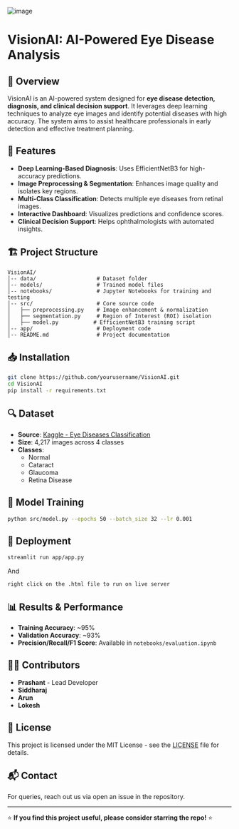 ![image](https://github.com/user-attachments/assets/a8b021ae-1295-4f7c-b095-ebada1b6b6f7)

# VisionAI: AI-Powered Eye Disease Analysis


## 🌟 Overview
VisionAI is an AI-powered system designed for **eye disease detection, diagnosis, and clinical decision support**. It leverages deep learning techniques to analyze eye images and identify potential diseases with high accuracy. The system aims to assist healthcare professionals in early detection and effective treatment planning.

## 📌 Features
- **Deep Learning-Based Diagnosis**: Uses EfficientNetB3 for high-accuracy predictions.
- **Image Preprocessing & Segmentation**: Enhances image quality and isolates key regions.
- **Multi-Class Classification**: Detects multiple eye diseases from retinal images.
- **Interactive Dashboard**: Visualizes predictions and confidence scores.
- **Clinical Decision Support**: Helps ophthalmologists with automated insights.

## 🏗️ Project Structure
```
VisionAI/
│-- data/                   # Dataset folder
│-- models/                 # Trained model files
│-- notebooks/              # Jupyter Notebooks for training and testing
│-- src/                    # Core source code
│   ├── preprocessing.py    # Image enhancement & normalization
│   ├── segmentation.py     # Region of Interest (ROI) isolation
│   ├── model.py           # EfficientNetB3 training script
│-- app/                    # Deployment code
│-- README.md               # Project documentation
```

## 📥 Installation
```bash
git clone https://github.com/yourusername/VisionAI.git
cd VisionAI
pip install -r requirements.txt
```

## 🔍 Dataset
- **Source**: [Kaggle - Eye Diseases Classification](https://www.kaggle.com/datasets/gunavenkatdoddi/eye-diseases-classification)
- **Size**: 4,217 images across 4 classes
- **Classes**: 
  - Normal
  - Cataract
  - Glaucoma
  - Retina Disease

## 🧠 Model Training
```bash
python src/model.py --epochs 50 --batch_size 32 --lr 0.001
```

## 🚀 Deployment
```bash
streamlit run app/app.py
```
And
```
right click on the .html file to run on live server

```

## 📊 Results & Performance
- **Training Accuracy**: ~95%
- **Validation Accuracy**: ~93%
- **Precision/Recall/F1 Score**: Available in `notebooks/evaluation.ipynb`

## 👨‍💻 Contributors
- **Prashant** - Lead Developer
- **Siddharaj**
- **Arun**
- **Lokesh**

## 📜 License
This project is licensed under the MIT License - see the [LICENSE](LICENSE) file for details.

## 📬 Contact
For queries, reach out us via open an issue in the repository.

---
⭐ **If you find this project useful, please consider starring the repo!** ⭐




